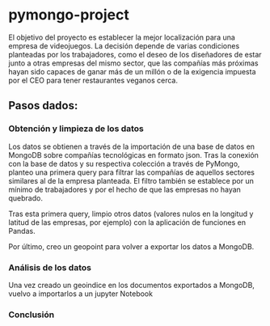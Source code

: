 # pymongo-project

El objetivo del proyecto es establecer la mejor localización para una empresa de videojuegos. La decisión depende de varias condiciones planteadas por los trabajadores, como el deseo de los diseñadores de estar junto a otras empresas del mismo sector, que las compañías más próximas hayan sido capaces de ganar más de un millón o de la exigencia impuesta por el CEO para tener restaurantes veganos cerca.

## Pasos dados:

### Obtención y limpieza de los datos

Los datos se obtienen a través de la importación de una base de datos en MongoDB sobre compañías tecnológicas en formato json. Tras la conexión con la base de datos y su respectiva colección a través de PyMongo, planteo una primera query para filtrar las compañías de aquellos sectores similares al de la empresa planteada. El filtro también se establece por un mínimo de trabajadores y por el hecho de que las empresas no hayan quebrado.

Tras esta primera query, limpio otros datos (valores nulos en la longitud y latitud de las empresas, por ejemplo) con la aplicación de funciones en Pandas.

Por último, creo un geopoint para volver a exportar los datos a MongoDB.

### Análisis de los datos

Una vez creado un geoindice en los documentos exportados a MongoDB, vuelvo a importarlos a un jupyter Notebook


### Conclusión